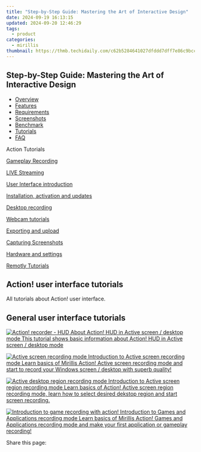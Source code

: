 ```yaml
---
title: "Step-by-Step Guide: Mastering the Art of Interactive Design"
date: 2024-09-19 16:13:15
updated: 2024-09-20 12:46:29
tags:
  - product
categories:
  - mirillis
thumbnail: https://thmb.techidaily.com/c62b5284641027dfddd7dff7e86c9bcc06523e51b87668f0c388f2d39f0ecdca.jpg
---
```


## Step-by-Step Guide: Mastering the Art of Interactive Design

* [Overview](https://tools.techidaily.com/mirillis/products/)
* [Features](https://tools.techidaily.com/mirillis/products/)
* [Requirements](https://tools.techidaily.com/mirillis/products/)
* [Screenshots](https://tools.techidaily.com/mirillis/products/)
* [Benchmark](https://tools.techidaily.com/mirillis/products/)
* [Tutorials](https://tools.techidaily.com/mirillis/products/)
* [FAQ](https://tools.techidaily.com/mirillis/products/)

Action Tutorials

[Gameplay Recording](https://tools.techidaily.com/mirillis/products/) 

[LIVE Streaming](https://tools.techidaily.com/mirillis/products/) 

[User Interface introduction](https://tools.techidaily.com/mirillis/products/) 

[Installation, activation and updates](https://tools.techidaily.com/mirillis/products/) 

[Desktop recording](https://tools.techidaily.com/mirillis/products/) 

[Webcam tutorials](https://tools.techidaily.com/mirillis/products/) 

[Exporting and upload](https://tools.techidaily.com/mirillis/products/) 

[Capturing Screenshots](https://tools.techidaily.com/mirillis/products/) 

[Hardware and settings](https://tools.techidaily.com/mirillis/products/) 

[Remotly Tutorials](https://remotly.com/tutorials/getting-started-with-remotly-for-windows-pc) 

## Action! user interface tutorials

 All tutorials about Action! user interface. 

## General user interface tutorials

[![Action! recorder - HUD](https://mirillis.com/res/old/gfx/tutorials/thumbnail_hud_desktop.jpg) About Action! HUD in Active screen / desktop mode  This tutorial shows basic information about Action! HUD in Active screen / desktop mode](https://tools.techidaily.com/mirillis/products/) 

[![Active screen recording mode](https://mirillis.com/res/old/gfx/tutorials/thumbnail_active_desktop.jpg) Introduction to Active screen recording mode Learn basics of Mirillis Action! Active screen recording mode and start to record your Windows screen / desktop with superb quality!](https://tools.techidaily.com/mirillis/products/) 

[![Active desktop region recording mode](https://mirillis.com/res/old/gfx/tutorials/thumbnail_active_desktop_region.jpg) Introduction to Active screen region recording mode Learn basics of Action! Active screen region recording mode, learn how to select desired dekstop region and start screen recording.](https://tools.techidaily.com/mirillis/products/) 

[![Introduction to game recording with action!](https://mirillis.com/res/old/gfx/tutorials/thumbnail_games_and_applications_recording_mode.jpg) Introduction to Games and Applications recording mode  Learn basics of Mirillis Action! Games and Applications recording mode and make your first application or gameplay recording!](https://tools.techidaily.com/mirillis/products/) 

 Share this page:

<ins class="adsbygoogle"
     style="display:block"
     data-ad-format="autorelaxed"
     data-ad-client="ca-pub-7571918770474297"
     data-ad-slot="1223367746"></ins>



<ins class="adsbygoogle"
     style="display:block"
     data-ad-client="ca-pub-7571918770474297"
     data-ad-slot="8358498916"
     data-ad-format="auto"
     data-full-width-responsive="true"></ins>
